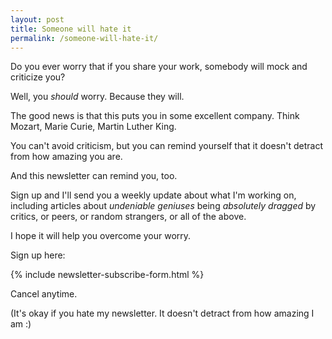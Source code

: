 ```yaml
---
layout: post
title: Someone will hate it
permalink: /someone-will-hate-it/
---
```


Do you ever worry that if you share your work, somebody will mock and criticize you?

Well, you _should_ worry. Because they will.

The good news is that this puts you in some excellent company. Think Mozart, Marie Curie, Martin Luther King.

You can't avoid criticism, but you can remind yourself that it doesn't detract from how amazing you are.

And this newsletter can remind you, too.

Sign up and I'll send you a weekly update about what I'm working on, including articles about _undeniable geniuses_ being _absolutely dragged_ by critics, or peers, or random strangers, or all of the above.

I hope it will help you overcome your worry.

Sign up here:

{% include newsletter-subscribe-form.html %}

Cancel anytime.

(It's okay if you hate my newsletter. It doesn't detract from how amazing I am :)
